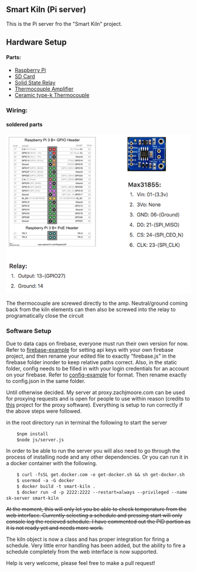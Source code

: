 ## Smart Kiln (Pi server)

This is the Pi server fro the "Smart Kiln" project.

## Hardware Setup

#### Parts:
- <a href="https://www.amazon.com/gp/product/B07BC6WH7V/ref=oh_aui_detailpage_o00_s00?ie=UTF8&psc=1">Raspberry Pi</a>
- <a href="https://www.amazon.com/gp/product/B06XWN9Q99/ref=oh_aui_detailpage_o00_s00?ie=UTF8&psc=1">SD Card</a>
- <a href="https://www.amazon.com/gp/product/B0753XW76H/ref=oh_aui_detailpage_o00_s01?ie=UTF8&psc=1">Solid State Relay</a>
- <a href="https://www.amazon.com/gp/product/B00SK8NDAI/ref=oh_aui_detailpage_o00_s01?ie=UTF8&psc=1">Thermocouple Amplifier</a>
- <a href="http://www.theceramicshop.com/product/10885/Type-K-Thermocouple-8B/">Ceramic type-k Thermocouple</a>

### Wiring:

#### soldered parts
![simple-wiring](https://github.com/ZachJMoore/smart-kiln-pi-server/blob/master/simple-wiring.png?raw=true)

The thermocouple are screwed directly to the amp. Neutral/ground coming back from the kiln elements can then also be screwed into the relay to programatically close the circuit

### Software Setup

Due to data caps on firebase, everyone must run their own version for now. Refer to <a href="https://github.com/ZachJMoore/smart-kiln-pi-server/blob/master/js/static/firebase/firebase-example.js">firebase-example</a> for setting api keys with your own firebase project, and then rename your edited file to exactly "firebase.js" in the firebase folder inorder to keep relative paths correct.
Also, in the static folder, config needs to be filled in with your login credentials for an account on your firebase. Refer to <a href="https://github.com/ZachJMoore/smart-kiln-pi-server/blob/master/js/static/config-example.json">config-example</a> for format. Then rename exactly to config.json in the same folder.

Until otherwise decided. My server at proxy.zachjmoore.com can be used for proxying requests and is open for people to use within reason (credits to <a href="https://github.com/ericbarch/socket-tunnel">this</a> project for the proxy software). Everything is setup to run correctly if the above steps were followed.

in the root directory run in terminal the following to start the server

```
    $npm install
    $node js/server.js
```

In order to be able to run the server you will also need to go through the process of installing node and any other dependencies.
Or you can run it in a docker container with the following.

```
    $ curl -fsSL get.docker.com -o get-docker.sh && sh get-docker.sh
    $ usermod -a -G docker
    $ docker build -t smart-kiln .
    $ docker run -d -p 2222:2222 --restart=always --privileged --name sk-server smart-kiln
```

~~At the moment, this will only let you be able to check temperature from the web interface. Currently selecting a schedule and pressing start will only console log the recieved schedule. I have commented out the PID portion as it is not ready yet and needs more work.~~

The kiln object is now a class and has proper integration for firing a schedule. Very little error handling has been added, but the ability to fire a schedule completely from the web interface is now supported.

Help is very welcome, please feel free to make a pull request!